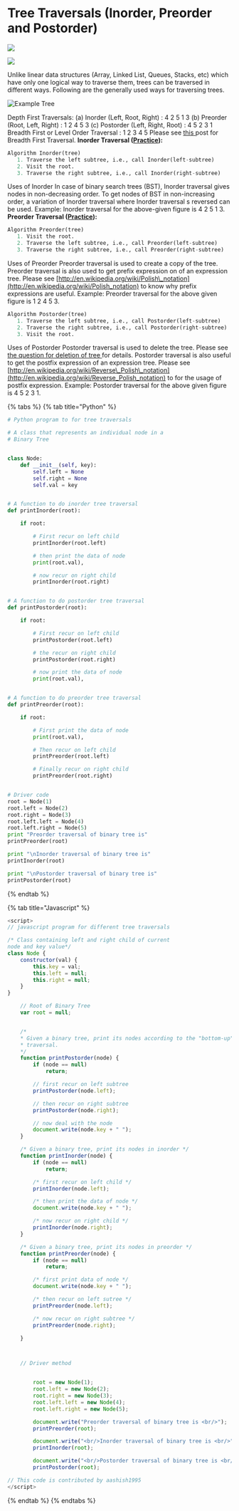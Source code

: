 # Tree Traversals \(Inorder, Preorder and Postorder\)

![](../../../.gitbook/assets/image%20%2835%29.png)

![](../../../.gitbook/assets/image%20%2836%29.png)



Unlike linear data structures \(Array, Linked List, Queues, Stacks, etc\) which have only one logical way to traverse them, trees can be traversed in different ways. Following are the generally used ways for traversing trees.


![Example Tree](https://media.geeksforgeeks.org/wp-content/cdn-uploads/2009/06/tree12.gif)

Depth First Traversals:
\(a\) Inorder \(Left, Root, Right\) : 4 2 5 1 3
\(b\) Preorder \(Root, Left, Right\) : 1 2 4 5 3
\(c\) Postorder \(Left, Right, Root\) : 4 5 2 3 1
Breadth First or Level Order Traversal : 1 2 3 4 5
Please see [this ](https://www.geeksforgeeks.org/level-order-tree-traversal/)post for Breadth First Traversal.
**Inorder Traversal \(**[**Practice**](https://practice.geeksforgeeks.org/problems/inorder-traversal/1)**\):**

```py
Algorithm Inorder(tree)
   1. Traverse the left subtree, i.e., call Inorder(left-subtree)
   2. Visit the root.
   3. Traverse the right subtree, i.e., call Inorder(right-subtree)
```

Uses of Inorder
In case of binary search trees \(BST\), Inorder traversal gives nodes in non-decreasing order. To get nodes of BST in non-increasing order, a variation of Inorder traversal where Inorder traversal s reversed can be used.
Example: Inorder traversal for the above-given figure is 4 2 5 1 3.
**Preorder Traversal \(**[**Practice**](https://practice.geeksforgeeks.org/problems/preorder-traversal/1)**\):**

```py
Algorithm Preorder(tree)
   1. Visit the root.
   2. Traverse the left subtree, i.e., call Preorder(left-subtree)
   3. Traverse the right subtree, i.e., call Preorder(right-subtree)
```

Uses of Preorder
Preorder traversal is used to create a copy of the tree. Preorder traversal is also used to get prefix expression on of an expression tree. Please see [http://en.wikipedia.org/wiki/Polish\_notation](http://en.wikipedia.org/wiki/Polish_notation) to know why prefix expressions are useful.
Example: Preorder traversal for the above given figure is 1 2 4 5 3.







```py
Algorithm Postorder(tree)
   1. Traverse the left subtree, i.e., call Postorder(left-subtree)
   2. Traverse the right subtree, i.e., call Postorder(right-subtree)
   3. Visit the root.
```

Uses of Postorder
Postorder traversal is used to delete the tree. Please see [the question for deletion of tree ](https://www.geeksforgeeks.org/write-a-c-program-to-delete-a-tree/)for details. Postorder traversal is also useful to get the postfix expression of an expression tree. Please see [http://en.wikipedia.org/wiki/Reverse\_Polish\_notation](http://en.wikipedia.org/wiki/Reverse_Polish_notation) to for the usage of postfix expression.
Example: Postorder traversal for the above given figure is 4 5 2 3 1.



{% tabs %}
{% tab title="Python" %}
```python
# Python program to for tree traversals

# A class that represents an individual node in a
# Binary Tree


class Node:
	def __init__(self, key):
		self.left = None
		self.right = None
		self.val = key


# A function to do inorder tree traversal
def printInorder(root):

	if root:

		# First recur on left child
		printInorder(root.left)

		# then print the data of node
		print(root.val),

		# now recur on right child
		printInorder(root.right)


# A function to do postorder tree traversal
def printPostorder(root):

	if root:

		# First recur on left child
		printPostorder(root.left)

		# the recur on right child
		printPostorder(root.right)

		# now print the data of node
		print(root.val),


# A function to do preorder tree traversal
def printPreorder(root):

	if root:

		# First print the data of node
		print(root.val),

		# Then recur on left child
		printPreorder(root.left)

		# Finally recur on right child
		printPreorder(root.right)


# Driver code
root = Node(1)
root.left = Node(2)
root.right = Node(3)
root.left.left = Node(4)
root.left.right = Node(5)
print "Preorder traversal of binary tree is"
printPreorder(root)

print "\nInorder traversal of binary tree is"
printInorder(root)

print "\nPostorder traversal of binary tree is"
printPostorder(root)

```
{% endtab %}

{% tab title="Javascript" %}
```javascript
<script>
// javascript program for different tree traversals

/* Class containing left and right child of current
node and key value*/
class Node {
	constructor(val) {
		this.key = val;
		this.left = null;
		this.right = null;
	}
}

	// Root of Binary Tree
	var root = null;


	/*
	* Given a binary tree, print its nodes according to the "bottom-up" postorder
	* traversal.
	*/
	function printPostorder(node) {
		if (node == null)
			return;

		// first recur on left subtree
		printPostorder(node.left);

		// then recur on right subtree
		printPostorder(node.right);

		// now deal with the node
		document.write(node.key + " ");
	}

	/* Given a binary tree, print its nodes in inorder */
	function printInorder(node) {
		if (node == null)
			return;

		/* first recur on left child */
		printInorder(node.left);

		/* then print the data of node */
		document.write(node.key + " ");

		/* now recur on right child */
		printInorder(node.right);
	}

	/* Given a binary tree, print its nodes in preorder */
	function printPreorder(node) {
		if (node == null)
			return;

		/* first print data of node */
		document.write(node.key + " ");

		/* then recur on left sutree */
		printPreorder(node.left);

		/* now recur on right subtree */
		printPreorder(node.right);

	}



	// Driver method


		root = new Node(1);
		root.left = new Node(2);
		root.right = new Node(3);
		root.left.left = new Node(4);
		root.left.right = new Node(5);

		document.write("Preorder traversal of binary tree is <br/>");
		printPreorder(root);

		document.write("<br/>Inorder traversal of binary tree is <br/>");
		printInorder(root);

		document.write("<br/>Postorder traversal of binary tree is <br/>");
		printPostorder(root);

// This code is contributed by aashish1995
</script>

```
{% endtab %}
{% endtabs %}



